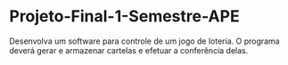 # Projeto-Final-1-Semestre-APE
Desenvolva um software para controle de um jogo de loteria. O programa deverá gerar e armazenar cartelas e efetuar a conferência delas.
